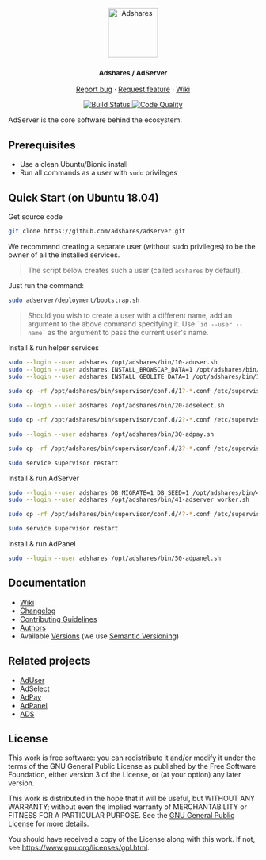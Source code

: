 <p align="center">
    <a href="https://adshares.net/" title="Adshares sp. z o.o." target="_blank">
        <img src="https://adshares.net/logos/ads.svg" alt="Adshares" width="100" height="100">
    </a>
</p>
<h3 align="center"><small>Adshares / AdServer</small></h3>
<p align="center">
    <a href="https://github.com/adshares/adserver/issues/new?template=bug_report.md&labels=Bug">Report bug</a>
    ·
    <a href="https://github.com/adshares/adserver/issues/new?template=feature_request.md&labels=New%20Feature">Request feature</a>
    ·
    <a href="https://github.com/adshares/adserver/wiki">Wiki</a>
</p>
<p align="center">
    <a href="https://travis-ci.org/adshares/adserver" title="Build Status" target="_blank">
        <img src="https://travis-ci.org/adshares/adserver.svg?branch=master" alt="Build Status">
    </a>
    <a href="https://sonarcloud.io/dashboard?id=adshares-adserver" title="Code Quality" target="_blank">
        <img src="https://sonarcloud.io/api/project_badges/measure?project=adshares-adserver&metric=alert_status" alt="Code Quality">
    </a>
</p>

AdServer is the core software behind the ecosystem.

## Prerequisites
 - Use a clean Ubuntu/Bionic install
 - Run all commands as a user with `sudo` privileges 
 
## Quick Start (on Ubuntu 18.04)

Get source code
```bash
git clone https://github.com/adshares/adserver.git
```
We recommend creating a separate user (without sudo privileges) to be the owner of all the installed services.
> The script below creates such a user (called `adshares` by default).

Just run the command: 
```bash
sudo adserver/deployment/bootstrap.sh
```
> Should you wish to create a user with a different name, add an argument to the above command specifying it. 
> Use ``` `id --user --name` ``` as the argument to pass the current user's name.

Install & run helper services
```bash
sudo --login --user adshares /opt/adshares/bin/10-aduser.sh
sudo --login --user adshares INSTALL_BROWSCAP_DATA=1 /opt/adshares/bin/11-aduser_browscap.sh
sudo --login --user adshares INSTALL_GEOLITE_DATA=1 /opt/adshares/bin/12-aduser_geolite.sh

sudo cp -rf /opt/adshares/bin/supervisor/conf.d/1?-*.conf /etc/supervisor/conf.d

sudo --login --user adshares /opt/adshares/bin/20-adselect.sh

sudo cp -rf /opt/adshares/bin/supervisor/conf.d/2?-*.conf /etc/supervisor/conf.d

sudo --login --user adshares /opt/adshares/bin/30-adpay.sh

sudo cp -rf /opt/adshares/bin/supervisor/conf.d/3?-*.conf /etc/supervisor/conf.d

sudo service supervisor restart
```

Install & run AdServer
```bash
sudo --login --user adshares DB_MIGRATE=1 DB_SEED=1 /opt/adshares/bin/40-adserver.sh
sudo --login --user adshares /opt/adshares/bin/41-adserver_worker.sh

sudo cp -rf /opt/adshares/bin/supervisor/conf.d/4?-*.conf /etc/supervisor/conf.d

sudo service supervisor restart
```

Install & run AdPanel
```bash
sudo --login --user adshares /opt/adshares/bin/50-adpanel.sh
```

## Documentation

- [Wiki](https://github.com/adshares/adserver/wiki)
- [Changelog](CHANGELOG.md)
- [Contributing Guidelines](docs/CONTRIBUTING.md)
- [Authors](https://github.com/adshares/adserver/contributors)
- Available [Versions](https://github.com/adshares/adserver/tags) (we use [Semantic Versioning](http://semver.org/))

## Related projects

- [AdUser](https://github.com/adshares/aduser)
- [AdSelect](https://github.com/adshares/adselect)
- [AdPay](https://github.com/adshares/adpay)
- [AdPanel](https://github.com/adshares/adpanel)
- [ADS](https://github.com/adshares/ads)

## License

This work is free software: you can redistribute it and/or modify
it under the terms of the GNU General Public License as published by
the Free Software Foundation, either version 3 of the License, or
(at your option) any later version.

This work is distributed in the hope that it will be useful,
but WITHOUT ANY WARRANTY; without even the implied warranty of
MERCHANTABILITY or FITNESS FOR A PARTICULAR PURPOSE. See the
[GNU General Public License](LICENSE) for more details.

You should have received a copy of the License along with this work.
If not, see <https://www.gnu.org/licenses/gpl.html>.
